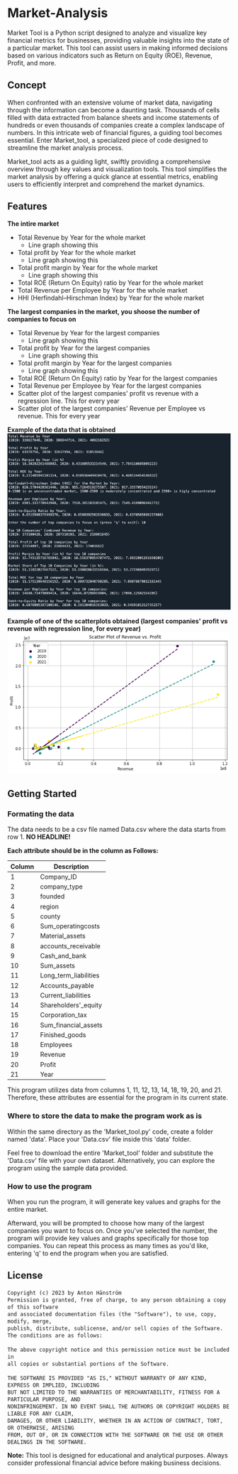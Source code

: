 # Market-Analysis
Market Tool is a Python script designed to analyze and visualize key financial metrics for businesses, providing valuable insights into the state of a particular market. This tool can assist users in making informed decisions based on various indicators such as Return on Equity (ROE), Revenue, Profit, and more.

## Concept
When confronted with an extensive volume of market data, navigating through the information can become a daunting task. Thousands of cells filled with data extracted from balance sheets and income statements of hundreds or even thousands of companies create a complex landscape of numbers. In this intricate web of financial figures, a guiding tool becomes essential. Enter Market_tool, a specialized piece of code designed to streamline the market analysis process.

Market_tool acts as a guiding light, swiftly providing a comprehensive overview through key values and visualization tools. This tool simplifies the market analysis by offering a quick glance at essential metrics, enabling users to efficiently interpret and comprehend the market dynamics.
## Features
**The intire market**
* Total Revenue by Year for the whole market
  * Line graph showing this
* Total profit by Year for the whole market
  * Line graph showing this 
* Total profit margin by Year for the whole market
  * Line graph showing this
* Total ROE (Return On Equity) ratio by Year for the whole market
* Total Revenue per Employee by Year for the whole market
* HHI (Herfindahl–Hirschman Index) by Year for the whole market

**The largest companies in the market, you shoose the number of companies to focus on**
* Total Revenue by Year for the largest companies
  * Line graph showing this
* Total profit by Year for the largest companies
  * Line graph showing this
* Total profit margin by Year for the largest companies
  * Line graph showing this
* Total ROE (Return On Equity) ratio by Year for the largest companies
* Total Revenue per Employee by Year for the largest companies
* Scatter plot of the largest companies' profit vs revenue with a regression line. This for every year
* Scatter plot of the largest companies' Revenue per Employee vs revenue. This for every year

**Example of the data that is obtained**
![result_text](images/img_01.png)

**Example of one of the scatterplots obtained (largest companies' profit vs revenue with regression line, for every year)**
![plot2](images/img_03.png)

## Getting Started

### Formating the data
The data needs to be a csv file named Data.csv where the data starts from row 1. **NO HEADLINE!**

**Each attribute should be in the column as Follows:**

| Column | Description                |
|--------|----------------------------|
| 1      | Company_ID                 |
| 2      | company_type               |
| 3      | founded                    |
| 4      | region                     |
| 5      | county                     |
| 6      | Sum_operatingcosts         |
| 7      | Material_assets            |
| 8      | accounts_receivable        |
| 9      | Cash_and_bank              |
| 10     | Sum_assets                 |
| 11     | Long_term_liabilities      |
| 12     | Accounts_payable           |
| 13     | Current_liabilities        |
| 14     | Shareholders'_equity       |
| 15     | Corporation_tax            |
| 16     | Sum_financial_assets       |
| 17     | Finished_goods             |
| 18     | Employees                  |
| 19     | Revenue                    |
| 20     | Profit                     |
| 21     | Year                       |

This program utilizes data from columns 1, 11, 12, 13, 14, 18, 19, 20, and 21. Therefore, these attributes are essential for the program in its current state.

### Where to store the data to make the program work as is

Within the same directory as the 'Market_tool.py' code, create a folder named 'data'. Place your 'Data.csv' file inside this 'data' folder.

Feel free to download the entire 'Market_tool' folder and substitute the 'Data.csv' file with your own dataset. Alternatively, you can explore the program using the sample data provided.

### How to use the program
When you run the program, it will generate key values and graphs for the entire market.

Afterward, you will be prompted to choose how many of the largest companies you want to focus on. Once you've selected the number, the program will provide key values and graphs specifically for those top companies. You can repeat this process as many times as you'd like, entering 'q' to end the program when you are satisfied.


## License
```
Copyright (c) 2023 by Anton Hänström
Permission is granted, free of charge, to any person obtaining a copy of this software
and associated documentation files (the "Software"), to use, copy, modify, merge,
publish, distribute, sublicense, and/or sell copies of the Software. The conditions are as follows:

The above copyright notice and this permission notice must be included in
all copies or substantial portions of the Software.

THE SOFTWARE IS PROVIDED "AS IS," WITHOUT WARRANTY OF ANY KIND, EXPRESS OR IMPLIED, INCLUDING
BUT NOT LIMITED TO THE WARRANTIES OF MERCHANTABILITY, FITNESS FOR A PARTICULAR PURPOSE, AND
NONINFRINGEMENT. IN NO EVENT SHALL THE AUTHORS OR COPYRIGHT HOLDERS BE LIABLE FOR ANY CLAIM,
DAMAGES, OR OTHER LIABILITY, WHETHER IN AN ACTION OF CONTRACT, TORT, OR OTHERWISE, ARISING
FROM, OUT OF, OR IN CONNECTION WITH THE SOFTWARE OR THE USE OR OTHER DEALINGS IN THE SOFTWARE.
```

**Note:** This tool is designed for educational and analytical purposes. Always consider professional financial advice before making business decisions.
